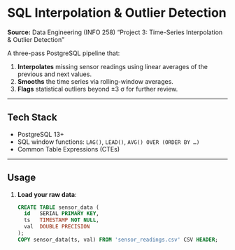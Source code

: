 # SQL Interpolation & Outlier Detection

**Source:** Data Engineering (INFO 258) “Project 3: Time-Series Interpolation & Outlier Detection” 

A three-pass PostgreSQL pipeline that:

1. **Interpolates** missing sensor readings using linear averages of the previous and next values.  
2. **Smooths** the time series via rolling-window averages.  
3. **Flags** statistical outliers beyond ±3 σ for further review.

---

## Tech Stack

- PostgreSQL 13+  
- SQL window functions: `LAG()`, `LEAD()`, `AVG() OVER (ORDER BY …)`  
- Common Table Expressions (CTEs)  

---

## Usage

1. **Load your raw data**:
   ```sql
   CREATE TABLE sensor_data (
     id   SERIAL PRIMARY KEY,
     ts   TIMESTAMP NOT NULL,
     val  DOUBLE PRECISION
   );
   COPY sensor_data(ts, val) FROM 'sensor_readings.csv' CSV HEADER;
